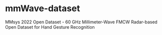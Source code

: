 # mmWave-dataset
MMsys 2022 Open Dataset - 60 GHz Millimeter-Wave FMCW Radar-based Open Dataset for Hand Gesture Recognition
